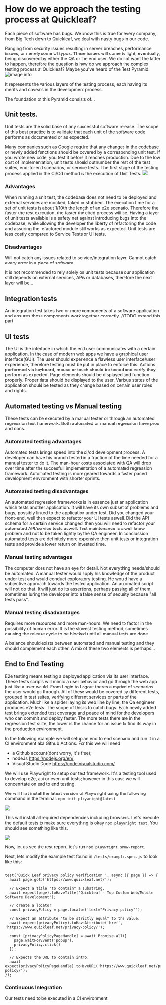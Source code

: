 # How do we approach the testing process at Quickleaf?

Each piece of software has bugs. We know this is true for every company, from Big Tech down to Quickleaf, we deal with nasty bugs in our code.

Ranging from security issues resulting in server breaches, performance issues, or merely some UI typos.
These issues will come to light, eventually, being discovered by either the QA or the end user. We do not want the latter to happen, therefore the question is how do we approach the complex testing process at Quickleaf?
Maybe you've heard of the Test Pyramid.
![image info](/img/testpyramid.png)

It represents the various layers of the testing process, each having its merits and caveats in the development process.

The foundation of this Pyramid consists of...
## Unit tests.
Unit tests are the solid base of any successful software release.
The scope of this best practice is to validate that each unit of the software code performs as documented or as expected.

Many companies such as Google require that any changes in the codebase or newly added functions should be covered by a corresponding unit test. If you wrote new code, you test it before it reaches production. 
Due to the low cost of implementation, unit tests should outnumber the rest of the test suites, end-to-end scenarios, or service tests.
The first stage of the testing process applied in the Ci/Cd method is the execution of Unit Tests.
![](/img/classicCiCd.png)

### Advantages
When running a unit test, the codebase does not need to be deployed and external services are mocked, faked or stubbed.
The execution time for a set of unit tests is about 1/10th the length of an e2e scenario. Therefore the faster the test execution, the faster the ci/cd process will be.
Having a layer of unit tests available is a safety net against introducing bugs into the codebase, while allowing the developer the liberty of refactoring the code and assuring the refactored module still works as expected.
Unit tests are less costly compared to Service Tests or UI tests.
### Disadvantages
Will not catch any issues related to service/integration layer.
Cannot catch every error in a piece of software.

It is not recommended to rely solely on unit tests because our application still depends on external services, APis or databases, therefore the next layer will be...

## Integration tests

An integration test takes two or more components of a software application and ensures those components work together correctly.
//TODO extend this part

## UI tests

The UI is the interface in which the end user communicates with a certain application.
In the case of modern web apps we have a graphical user interface(GUI).
The user should experience a flawless user interface/user experience, therefore testing must be put in place to enforce this.
Actions performed via keyboard, mouse or touch should be tested and verify they perform as expected. Page elements should be displayed and function properly. Proper data should be displayed to the user. Various states of the application should be tested as they change based on certain user roles and rights.

## Automated testing vs Manual testing
These tests can be executed by a manual tester or through an automated regression test framework. Both automated or manual regression have pros and cons.

### Automated testing advantages
Automated tests brings speed into the ci/cd development process. A developer can have his branch tested in a fraction of the time needed for a manual tester to do it. The man-hour costs associated with QA will drop over time after the succesfull implementation of a automated regression framework.
Automated testing is more geared towards a faster paced development environment with shorter sprints.
### Automated testing disadvantages
An automated regression frameworks is in essence just an application which tests another application. It will have its own subset of problems and bugs, possibly linked to the application under test.
Did you changed your front-end, well then expect to refactor your UI tests aswell.
Did the API schema for a certain service changed, then you will need to refactor your automated API/service tests aswell.
Test maintenance is a well know problem and not to be taken lightly by the QA engineer.
In conclussion automated tests are definitely more expensive then unit tests or integration tests and provide a lower return on invested time.

### Manual testing advantages
The computer does not have an eye for detail. Not everything needs/should be automated.
A manual tester would apply his knowledge of the product under test and would conduct exploratory testing. He would have a subjective approach towards the tested application. An automated script will not do that. It will just do its assertions, perhaps passing all of them, sometimes luring the developer into a false sense of security because "all tests pass".

### Manual testing disadvantages
Requires more resources and more man-hours.
We need to factor in the possibility of human error.
It is the slowest testing method, sometimes causing the release cycle to be blocked until all manual tests are done. 

A balance should exists between automated and manual testing and they should complement each other.
A mix of these two elements is perhaps...

## End to End Testing
E2e testing means testing a deployed application via its user interface.
These tests scripts will mimic a user behavior and go through the web app just like a user would.
From Login to Logout theres a myriad of scenarios the user would go through.
All of these would be covered by different tests, grouped in test suites, verifying different services or parts of the application.
Much like a spider laying its web line by line, the Qa engineer produces e2e tests. The scope of this is to catch bugs.
Each newly added test brings extended test coverage and peace of mind for the developers who can commit and deploy faster.
The more tests there are in the regression test suite, the lower is the chance for an issue to find its way in the production environment.

In the following example we will setup an end to end scenario and run it in a CI environment aka Github Actions.
For this we will need
- a Github account(dont worry, it's free);
- nodeJs https://nodejs.org/en/
- Visual Studio Code https://code.visualstudio.com/

We will use Playwright to setup our test framework.
It's a testing tool used to develop e2e, api or even unit tests; however in this case we will concenrtate on end to end testing.

We will first install the latest version of Playwright using the following command in the terminal.
 `npm init playwright@latest`
 
![](/img/playwright_init.png)

This will install all required dependencies including browsers.
Let's execute the default tests to make sure everything is okay `npx playwright test`.
You should see something like this.

![](/img/playwright_test.png)

Now, let us see the test report, let's run `npx playwright show-report`.

Next, lets modify the example test found in `/tests/example.spec.js` to look like this:

```import { test, expect } from '@playwright/test';

test('Quick Leaf privacy policy verification ', async ({ page }) => {
  await page.goto('https://www.quickleaf.net/');

  // Expect a title "to contain" a substring.
  await expect(page).toHaveTitle('Quickleaf - Top Custom Web/Mobile Software Development');

  // create a locator
  const privacyPolicy = page.locator('text="Privacy policy"');

  // Expect an attribute "to be strictly equal" to the value.
  await expect(privacyPolicy).toHaveAttribute('href', 'https://www.quickleaf.net/privacy-policy/');

  const [privacyPolicyPageHandle] = await Promise.all([
    page.waitForEvent('popup'),
    privacyPolicy.click()
  ]);

  // Expects the URL to contain intro.
  await expect(privacyPolicyPageHandle).toHaveURL('https://www.quickleaf.net/privacy-policy/');
});
```


### Continuous Integration
Our tests need to be executed in a CI environment